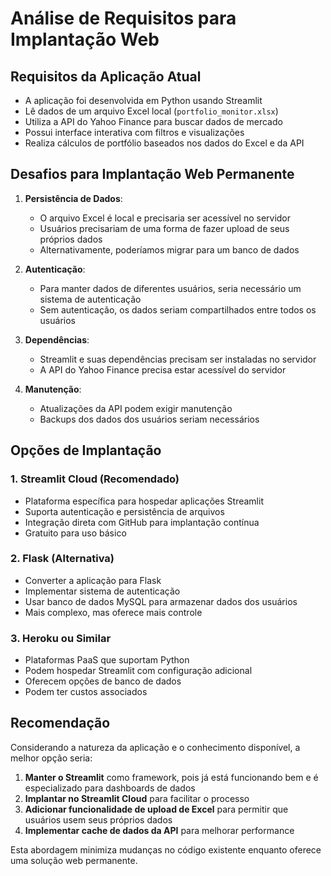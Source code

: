 # Análise de Requisitos para Implantação Web

## Requisitos da Aplicação Atual
- A aplicação foi desenvolvida em Python usando Streamlit
- Lê dados de um arquivo Excel local (`portfolio_monitor.xlsx`)
- Utiliza a API do Yahoo Finance para buscar dados de mercado
- Possui interface interativa com filtros e visualizações
- Realiza cálculos de portfólio baseados nos dados do Excel e da API

## Desafios para Implantação Web Permanente
1. **Persistência de Dados**: 
   - O arquivo Excel é local e precisaria ser acessível no servidor
   - Usuários precisariam de uma forma de fazer upload de seus próprios dados
   - Alternativamente, poderíamos migrar para um banco de dados

2. **Autenticação**:
   - Para manter dados de diferentes usuários, seria necessário um sistema de autenticação
   - Sem autenticação, os dados seriam compartilhados entre todos os usuários

3. **Dependências**:
   - Streamlit e suas dependências precisam ser instaladas no servidor
   - A API do Yahoo Finance precisa estar acessível do servidor

4. **Manutenção**:
   - Atualizações da API podem exigir manutenção
   - Backups dos dados dos usuários seriam necessários

## Opções de Implantação

### 1. Streamlit Cloud (Recomendado)
- Plataforma específica para hospedar aplicações Streamlit
- Suporta autenticação e persistência de arquivos
- Integração direta com GitHub para implantação contínua
- Gratuito para uso básico

### 2. Flask (Alternativa)
- Converter a aplicação para Flask
- Implementar sistema de autenticação
- Usar banco de dados MySQL para armazenar dados dos usuários
- Mais complexo, mas oferece mais controle

### 3. Heroku ou Similar
- Plataformas PaaS que suportam Python
- Podem hospedar Streamlit com configuração adicional
- Oferecem opções de banco de dados
- Podem ter custos associados

## Recomendação
Considerando a natureza da aplicação e o conhecimento disponível, a melhor opção seria:

1. **Manter o Streamlit** como framework, pois já está funcionando bem e é especializado para dashboards de dados
2. **Implantar no Streamlit Cloud** para facilitar o processo
3. **Adicionar funcionalidade de upload de Excel** para permitir que usuários usem seus próprios dados
4. **Implementar cache de dados da API** para melhorar performance

Esta abordagem minimiza mudanças no código existente enquanto oferece uma solução web permanente.
